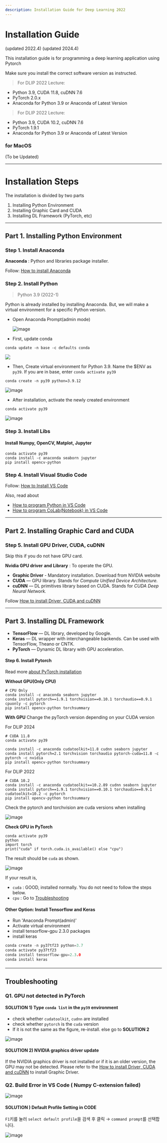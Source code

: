 ```yaml
---
description: Installation Guide for Deep Learning 2022
---
```


# Installation Guide
(updated 2022.4)
(updated 2024.4)


This installation guide is for programming a deep learning application using Pytorch

Make sure you install the correct software version as instructed.

> For DLIP 2022 Lecture:

* Python 3.9, CUDA 11.8, cuDNN 7.6
* PyTorch 2.0.x
* Anaconda for Python 3.9 or Anaconda of Latest Version


  
> For DLIP 2022 Lecture:

* Python 3.9, CUDA 10.2, cuDNN 7.6
* PyTorch 1.9.1
* Anaconda for Python 3.9 or Anaconda of Latest Version

### for MacOS
(To be Updated)

***

# Installation Steps

The installation is divided by two parts
1. Installing Python Environment 
2. Installing Graphic Card and CUDA
3. Installing DL Framework (PyTorch, etc)


***



## Part 1. Installing Python Environment 

### Step 1. Install Anaconda

**Anaconda** : Python and libraries package installer.

Follow: [How to install Anaconda](https://ykkim.gitbook.io/dlip/installation-guide/anaconda#conda-installation)

### Step 2. Install Python

> Python 3.9 (2022-1)

Python is already installed by installing Anaconda. But, we will make a virtual environment for a specific Python version.

*   Open Anaconda Prompt(admin mode)

    <img src="https://user-images.githubusercontent.com/23421059/169198062-246162fb-1e21-4d63-9377-a50bf75ef060.png" alt="image" data-size="original">
* First, update conda

```
conda update -n base -c defaults conda
```

![](https://user-images.githubusercontent.com/23421059/169187097-2e482777-fb8b-45c0-b7f6-408073d8b15b.png)

* Then, Create virtual environment for Python 3.9. Name the $ENV as `py39`. If you are in base, enter `conda activate py39`

```
conda create -n py39 python=3.9.12
```

![image](https://user-images.githubusercontent.com/23421059/169187275-6699f8ee-a4fc-449e-97d5-c087439d0098.png)

* After installation, activate the newly created environment

```
conda activate py39
```

![image](https://user-images.githubusercontent.com/23421059/169187341-0aaa7552-fac3-43fe-9702-66321c67fc06.png)

### Step 3. Install Libs

#### Install Numpy, OpenCV, Matplot, Jupyter

```
conda activate py39
conda install -c anaconda seaborn jupyter
pip install opencv-python
```

### Step 4. Install Visual Studio Code

Follow: [How to Install VS Code](../ide/vscode/#installation)

Also, read about

* [How to program Python in VS Code](https://ykkim.gitbook.io/dlip/installation-guide/ide/vscode/python-vscode)
* [How to program CoLab(Notebook) in VS Code](https://ykkim.gitbook.io/dlip/installation-guide/ide/vscode/notebook-with-vscode)

***



## Part 2. Installing Graphic Card and CUDA
### Step 5. Install GPU Driver, CUDA, cuDNN

Skip this if you do not have GPU card.

**Nvidia GPU driver** **and Library** : To operate the GPU.

* **Graphic Driver** - Mandatory installation. Download from NVIDIA website
* **CUDA** — GPU library. Stands for _Compute Unified Device Architecture._
* **cuDNN** — DL primitives library based on CUDA. Stands for _CUDA Deep Neural Network._

Follow [How to install Driver, CUDA and cuDNN](../cuda-installation/)

***



## Part 3. Installing DL Framework


* **TensorFlow** — DL library, developed by Google.
* **Keras** — DL wrapper with interchangeable backends. Can be used with TensorFlow, Theano or CNTK.
* **PyTorch** — Dynamic DL library with GPU acceleration.

#### Step 6. Install Pytorch

Read more [about PyTorch installation](https://ykkim.gitbook.io/dlip/installation-guide/framework/pytorch)

**Without GPU(Only CPU)**

```
# CPU Only
conda install -c anaconda seaborn jupyter
conda install pytorch==1.9.1 torchvision==0.10.1 torchaudio==0.9.1 cpuonly -c pytorch
pip install opencv-python torchsummary
```

**With GPU**
Change the pyTorch version depending on your CUDA version

For DLIP 2024
```
# CUDA 11.8
conda activate py39

conda install -c anaconda cudatoolkit=11.8 cudnn seaborn jupyter
conda install pytorch=2.1 torchvision torchaudio pytorch-cuda=11.8 -c pytorch -c nvidia
pip install opencv-python torchsummary
```

For DLIP 2022
```
# CUDA 10.2
conda install -c anaconda cudatoolkit==10.2.89 cudnn seaborn jupyter
conda install pytorch==1.9.1 torchvision==0.10.1 torchaudio==0.9.1 cudatoolkit=10.2 -c pytorch
pip install opencv-python torchsummary
```

Check the pytorch and torchvision are cuda versions when installing

![image](https://user-images.githubusercontent.com/23421059/169194229-7f18983a-de83-483c-9399-f907b9bc5e1f.png)

**Check GPU in PyTorch**

```
conda activate py39
python
import torch
print("cuda" if torch.cuda.is_available() else "cpu")
```

The result should be `cuda` as shown.

![image](https://user-images.githubusercontent.com/23421059/169334629-c98a3b0a-79d0-48cd-9d41-7e7062ae1870.png)

If your result is,

* `cuda` : GOOD, installed normally. You do not need to follow the steps below.
* `cpu` : Go to [Troubleshooting](./#troubleshooting)

#### Other Option:  Install Tensorflow and Keras

* Run 'Anaconda Prompt(admin)'
* Activate virtual environment
* install tensorflow-gpu 2.3.0 packages
* install keras

```c
conda create -n py37tf23 python=3.7
conda activate py37tf23 
conda install tensorflow-gpu=2.3.0
conda install keras
```

####

***

## Troubleshooting

### Q1. GPU not detected in PyTorch

#### SOLUTION 1) Type `conda list` in the `py39` environment

* check whether `cudatoolkit`, `cudnn` are installed
* check whether `pytorch` is the `cuda` version
* If it is not the same as the figure, re-install. else go to **SOLUTION 2**

![image](https://user-images.githubusercontent.com/23421059/169206326-5b2dbf23-f091-404f-b814-8f75fe6b3db2.png)

#### SOLUTION 2) NVIDIA graphics driver update

If the NVIDIA graphics driver is not installed or if it is an older version, the GPU may not be detected. Please refer to the [How to install Driver, CUDA and cuDNN](../cuda-installation/#9f39) to install Graphic Driver.

### Q2. Build Error in VS Code ( Numpy C-extension failed)

![image](https://user-images.githubusercontent.com/23421059/169334729-b2081cdf-d51d-414f-a550-8c299fa3c56c.png)

#### SOLUTION ) Default Profile Setting in CODE

`F1`키를 눌러 `select default profile`을 검색 후 클릭 → `command prompt`를 선택합니다.

![image](https://user-images.githubusercontent.com/23421059/169261544-f5b2d98a-5e0f-49f0-9e19-2e5a75c705ba.png)
